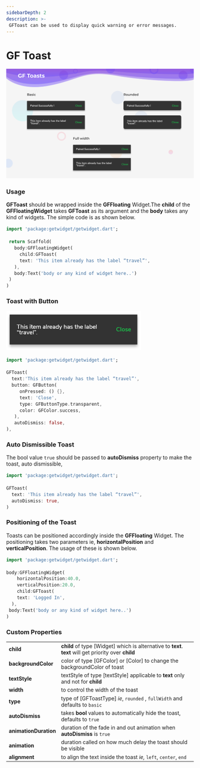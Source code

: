 ```yaml
---
sidebarDepth: 2
description: >- 
 GFToast can be used to display quick warning or error messages.
---
```


# GF Toast

![GF Toast](./assets/toasts-2x-1.png)

### Usage

**GFToast** should be wrapped inside the **GFFloating** Widget.The **child** of the **GFFloatingWidget** takes **GFToast** as its argument and the **body** takes any kind of widgets. The simple code is as shown below. 

```dart
import 'package:getwidget/getwidget.dart';
 
 return Scaffold(
   body:GFFloatingWidget(
     child:GFToast(
     text: 'This item already has the label “travel”',
   ),
   body:Text('body or any kind of widget here..')
 )
)
```

### Toast with Button

![Toast with Button](./assets/2.png)

```dart
import 'package:getwidget/getwidget.dart';

GFToast(
  text:'This item already has the label “travel”',
  button: GFButton(
     onPressed: () {},
     text: 'Close',
     type: GFButtonType.transparent,
     color: GFColor.success,
   ),
   autoDismiss: false,
),
```

### Auto Dismissible Toast

The bool value `true` should be passed to **autoDismiss** property to make the toast, auto dismissible,

```dart
import 'package:getwidget/getwidget.dart';

GFToast(
  text: 'This item already has the label “travel”',
  autoDismiss: true,
)
```

### Positioning of the Toast

Toasts can be positioned accordingly inside the **GFFloating** Widget. The positioning takes two parameters ie, **horizontalPosition** and **verticalPosition**. The usage of these is shown below.

```dart
import 'package:getwidget/getwidget.dart';

body:GFFloatingWidget(
    horizontalPosition:40.0,
    verticalPosition:20.0,
    child:GFToast(
    text: 'Logged In',
  ),
 body:Text('body or any kind of widget here..')
)
```

### Custom Properties

|  |  |
| :--- | :--- |
| **child**               | **child** of type \[Widget\] which is alternative to **text**. **text** will get priority over **child** |
| **backgroundColor** | color of type \[GFColor\] or \[Color\] to change the backgroundColor of toast |
| **textStyle** | textStyle of type \[textStyle\] applicable to **text** only and not for **child** |
| **width** | to control the width of the toast |
| **type** | type of \[GFToastType\]  _ie_, `rounded` , `fullWidth` and defaults to `basic` |
| **autoDismiss** | takes **bool** values to automatically hide the toast, defaults to `true` |
| **animationDuration** | duration of the fade in and out animation when **autoDismiss** is `true` |
| **animation** | duration called on how much delay the toast should be visible |
| **alignment** | to align the text inside the toast _ie,_ `left`, `center`, `end` |

